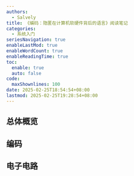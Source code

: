```yaml
---
authors:
  - Salvely
title: 《编码：隐匿在计算机软硬件背后的语言》阅读笔记
categories:
  - 系统入门
seriesNavigation: true
enableLastMod: true
enableWordCount: true
enableReadingTime: true
toc:
  enable: true
  auto: false
code:
  maxShownlines: 100
date: 2025-02-25T18:54:54+08:00
lastmod: 2025-02-25T19:28:54+08:00
---
```


<!--more-->

## 总体概览

## 编码

## 电子电路
